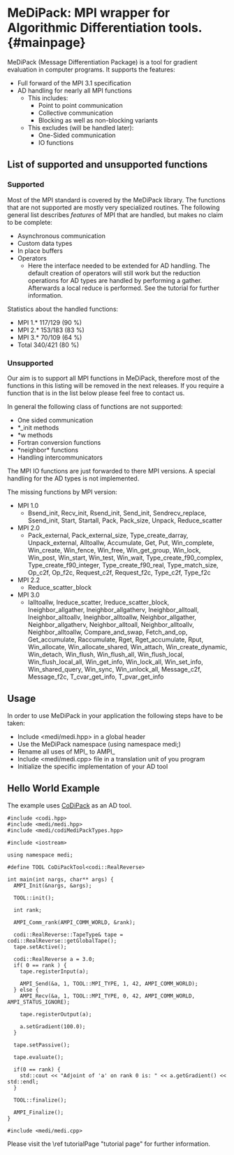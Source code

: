 MeDiPack: MPI wrapper for Algorithmic Differentiation tools.   {#mainpage}
============

MeDiPack (Message Differentiation Package) is a tool for gradient evaluation in computer programs. It supports the features:
  - Full forward of the MPI 3.1 specification
  - AD handling for nearly all MPI functions
    - This includes:
      - Point to point communication
      - Collective communication
      - Blocking as well as non-blocking variants
    - This excludes (will be handled later):
      - One-Sided communication
      - IO functions

## List of supported and unsupported functions

### Supported

Most of the MPI standard is covered by the MeDiPack library. The functions that are not supported are mostly very
specialized routines. The following general list describes *features* of MPI that are handled, but makes no claim to be
complete:
 - Asynchronous communication
 - Custom data types
 - In place buffers
 - Operators
   - Here the interface needed to be extended for AD handling. The default creation of operators will still work but the
     reduction operations for AD types are handled by performing a gather. Afterwards a local reduce is performed.
     See the tutorial for further information.

Statistics about the handled functions:
- MPI 1.* 117/129 (90 %)
- MPI 2.* 153/183 (83 %)
- MPI 3.* 70/109 (64 %)
- Total  340/421 (80 %)

### Unsupported

Our aim is to support all MPI functions in MeDiPack, therefore most of the functions in this listing will be removed
in the next releases. If you require a function that is in the list below please feel free to contact us.

In general the following class of functions are not supported:
 - One sided communication
 - *_init methods
 - *w methods
 - Fortran conversion functions
 - \*neighbor\* functions
 - Handling intercommunicators

 The MPI IO functions are just forwarded to there MPI versions. A special handling for the AD types is not implemented.

The missing functions by MPI version:
 - MPI 1.0
   - Bsend_init, Recv_init, Rsend_init, Send_init, Sendrecv_replace, Ssend_init, Start, Startall, Pack, Pack_size, Unpack, Reduce_scatter
 - MPI 2.0
   - Pack_external, Pack_external_size, Type_create_darray, Unpack_external, Alltoallw, Accumulate, Get, Put, Win_complete, Win_create, Win_fence, Win_free, Win_get_group, Win_lock, Win_post, Win_start, Win_test, Win_wait, Type_create_f90_complex, Type_create_f90_integer, Type_create_f90_real, Type_match_size, Op_c2f, Op_f2c, Request_c2f, Request_f2c, Type_c2f, Type_f2c
 - MPI 2.2
   - Reduce_scatter_block
 - MPI 3.0
   - Ialltoallw, Ireduce_scatter, Ireduce_scatter_block, Ineighbor_allgather, Ineighbor_allgatherv, Ineighbor_alltoall, Ineighbor_alltoallv, Ineighbor_alltoallw, Neighbor_allgather, Neighbor_allgatherv, Neighbor_alltoall, Neighbor_alltoallv, Neighbor_alltoallw, Compare_and_swap, Fetch_and_op, Get_accumulate, Raccumulate, Rget, Rget_accumulate, Rput, Win_allocate, Win_allocate_shared, Win_attach, Win_create_dynamic, Win_detach, Win_flush, Win_flush_all, Win_flush_local, Win_flush_local_all, Win_get_info, Win_lock_all, Win_set_info, Win_shared_query, Win_sync, Win_unlock_all, Message_c2f, Message_f2c, T_cvar_get_info, T_pvar_get_info

## Usage

In order to use MeDiPack in your application the following steps have to be taken:
 - Include <medi/medi.hpp> in a global header
 - Use the MeDiPack namespace (using namespace medi;)
 - Rename all uses of MPI_ to AMPI_
 - Include <medi/medi.cpp> file in a translation unit of you program
 - Initialize the specific implementation of your AD tool

## Hello World Example

The example uses [CoDiPack](http://www.scicomp.uni-kl.de/software/codi/) as an AD tool.

~~~
#include <codi.hpp>
#include <medi/medi.hpp>
#include <medi/codiMediPackTypes.hpp>

#include <iostream>

using namespace medi;

#define TOOL CoDiPackTool<codi::RealReverse>

int main(int nargs, char** args) {
  AMPI_Init(&nargs, &args);

  TOOL::init();

  int rank;

  AMPI_Comm_rank(AMPI_COMM_WORLD, &rank);

  codi::RealReverse::TapeType& tape = codi::RealReverse::getGlobalTape();
  tape.setActive();

  codi::RealReverse a = 3.0;
  if( 0 == rank ) {
    tape.registerInput(a);

    AMPI_Send(&a, 1, TOOL::MPI_TYPE, 1, 42, AMPI_COMM_WORLD);
  } else {
    AMPI_Recv(&a, 1, TOOL::MPI_TYPE, 0, 42, AMPI_COMM_WORLD, AMPI_STATUS_IGNORE);

    tape.registerOutput(a);

    a.setGradient(100.0);
  }

  tape.setPassive();

  tape.evaluate();

  if(0 == rank) {
    std::cout << "Adjoint of 'a' on rank 0 is: " << a.getGradient() << std::endl;
  }

  TOOL::finalize();

  AMPI_Finalize();
}

#include <medi/medi.cpp>
~~~

Please visit the \ref tutorialPage "tutorial page" for further information.
